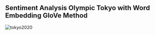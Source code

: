 ## Sentiment Analysis Olympic Tokyo with Word Embedding GloVe Method

![tokyo2020](https://user-images.githubusercontent.com/36668856/133949513-758c65ca-e859-4bfc-ac37-78724bf2ece7.png)

